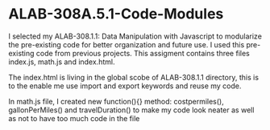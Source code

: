 # ALAB-308A.5.1-Code-Modules

I selected my ALAB-308.1.1: Data Manipulation with Javascript to modularize the pre-existing code for better organization and future use. I used this  pre-existing code from previous projects. This assigment contains three files index.js, math.js and index.html.

The index.html is living in the global scobe of ALAB-308.1.1 directory, this is to the enable me use import and export keywords and reuse my code.

In math.js file, I created new function(){} method: costpermiles(), gallonPerMiles() and travelDuration() to make my code look neater as well as not to have too much code in the file 
